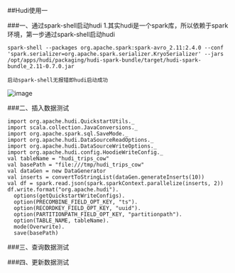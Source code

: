 ##Hudi使用一

###一、通过spark-shell启动hudi
    1.其实hudi是一个spark库，所以依赖于spark环境，第一步通过spark-shell启动hudi
    
    spark-shell --packages org.apache.spark:spark-avro_2.11:2.4.0 --conf 'spark.serializer=org.apache.spark.serializer.KryoSerializer' --jars /opt/apps/hudi/packaging/hudi-spark-bundle/target/hudi-spark-bundle_2.11-0.7.0.jar 
          
    启动spark-shell无报错即hudi启动成功
    
![image](https://github.com/Tandoy/Bigdata-learn/blob/master/Hudi/images/Hudi-cli%E6%B5%8B%E8%AF%95.PNG)
    
###二、插入数据测试

    import org.apache.hudi.QuickstartUtils._
    import scala.collection.JavaConversions._
    import org.apache.spark.sql.SaveMode._
    import org.apache.hudi.DataSourceReadOptions._
    import org.apache.hudi.DataSourceWriteOptions._
    import org.apache.hudi.config.HoodieWriteConfig._
    val tableName = "hudi_trips_cow"
    val basePath = "file:///tmp/hudi_trips_cow"
    val dataGen = new DataGenerator
    val inserts = convertToStringList(dataGen.generateInserts(10))
    val df = spark.read.json(spark.sparkContext.parallelize(inserts, 2))
    df.write.format("org.apache.hudi").
      options(getQuickstartWriteConfigs).
      option(PRECOMBINE_FIELD_OPT_KEY, "ts").
      option(RECORDKEY_FIELD_OPT_KEY, "uuid").
      option(PARTITIONPATH_FIELD_OPT_KEY, "partitionpath").
      option(TABLE_NAME, tableName).
      mode(Overwrite).
      save(basePath)
    

###三、查询数据测试


###四、更新数据测试

    